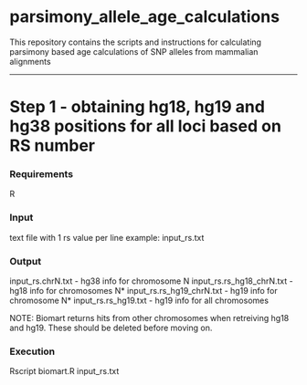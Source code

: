 # parsimony_allele_age_calculations
This repository contains the scripts and instructions for calculating parsimony based age calculations of SNP alleles from mammalian alignments

---
# Step 1 - obtaining hg18, hg19 and hg38 positions for all loci based on RS number

### Requirements
R 

### Input 
text file with 1 rs value per line
example: input_rs.txt

### Output
input_rs.chrN.txt - hg38 info for chromosome N
input_rs.rs_hg18_chrN.txt - hg18 info for chromosomes N*
input_rs.rs_hg19_chrN.txt - hg19 info for chromosome N*
input_rs.rs_hg19.txt - hg19 info for all chromosomes

NOTE: Biomart returns hits from other chromosomes when retreiving hg18 and hg19. These should be deleted before moving on.

### Execution
Rscript biomart.R input_rs.txt

